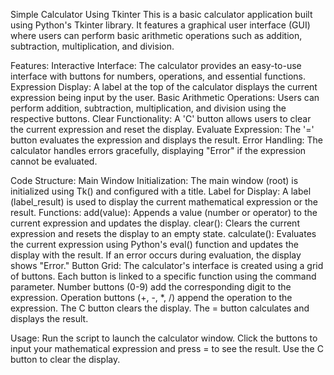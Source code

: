 Simple Calculator Using Tkinter
This is a basic calculator application built using Python's Tkinter library. It features a graphical user interface (GUI) where users can perform basic arithmetic operations such as addition, 
subtraction, multiplication, and division.

Features:
Interactive Interface: The calculator provides an easy-to-use interface with buttons for numbers, operations, and essential functions.
Expression Display: A label at the top of the calculator displays the current expression being input by the user.
Basic Arithmetic Operations: Users can perform addition, subtraction, multiplication, and division using the respective buttons.
Clear Functionality: A 'C' button allows users to clear the current expression and reset the display.
Evaluate Expression: The '=' button evaluates the expression and displays the result.
Error Handling: The calculator handles errors gracefully, displaying "Error" if the expression cannot be evaluated.

Code Structure:
Main Window Initialization: The main window (root) is initialized using Tk() and configured with a title.
Label for Display: A label (label_result) is used to display the current mathematical expression or the result.
Functions:
add(value): Appends a value (number or operator) to the current expression and updates the display.
clear(): Clears the current expression and resets the display to an empty state.
calculate(): Evaluates the current expression using Python's eval() function and updates the display with the result. If an error occurs during evaluation, the display shows "Error."
Button Grid: The calculator's interface is created using a grid of buttons. Each button is linked to a specific function using the command parameter.
Number buttons (0-9) add the corresponding digit to the expression.
Operation buttons (+, -, *, /) append the operation to the expression.
The C button clears the display.
The = button calculates and displays the result.

Usage:
Run the script to launch the calculator window. Click the buttons to input your mathematical expression and press = to see the result. Use the C button to clear the display.
